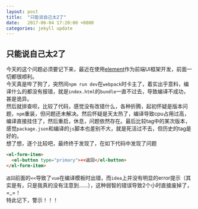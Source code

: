 ```yaml
---
layout: post
title:  "只能说自己太2了"
date:   2017-06-04 17:20:00 +0800
categories: jekyll update
---
```


## 只能说自己太2了

今天的这个问题必须要记下来，最近在使用[element][element]作为前端UI框架开发，前面一切都很顺利。  
今天真是哔了狗了，突然间`npm run dev`在`webpack`时卡主了，着实出乎意料，编译什么的都没有报错，就是`index.html`的`bundle`一直不过去，导致编译不成功，甚是诡异。  
然后就排查呗，比较了代码，感觉没有改错什么，各种折腾，起初怀疑是版本问题，`npm`重装，但问题还未解决。然后怀疑是天太热了，编译导致cpu占用过高，编译直接挂住了，然后重启，休息，问题依然存在。最后比较tag中的某次版本，感觉`package.json`和编译的`js`脚本也差别不大，就是死活过不去，但历史的tag是好的。  
想了想，逐个比较吧，最终终于发现了，在如下代码中发现了问题
``` html
<el-form-item>
  <el-button type="primary"><<返回</el-button>
</el-form-item>
```
`返回`前面的`<<`导致了`vue`在编译模板时出错，而`idea`上并没有明显的error提示（其实是有，只是我真的没有注意到……），这种弱智的错误导致2个小时直接废掉了，=_=！  
特此记下，警示！！！

[element]: http://element.eleme.io/#/zh-CN